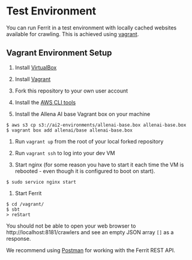 # Test Environment

You can run Ferrit in a test environment with locally cached websites available for crawling. This is achieved using [vagrant](http://vagrantup.com).

## Vagrant Environment Setup

1. Install [VirtualBox](https://www.virtualbox.org/wiki/Downloads)

1. Install [Vagrant](https://www.vagrantup.com/downloads.html)

1. Fork this repository to your own user account

1. Install the [AWS CLI tools](http://aws.amazon.com/cli/)

1. Install the Allena AI base Vagrant box on your machine

```shell
$ aws s3 cp s3://ai2-environments/allenai-base.box allenai-base.box
$ vagrant box add allenai/base allenai-base.box
```

1. Run `vagrant up` from the root of your local forked repository

1. Run `vagrant ssh` to log into your dev VM

1. Start nginx (for some reason you have to start it each time the VM is rebooted - even though it is configured to boot on start).

```shell
$ sudo service nginx start
```

1. Start Ferrit

```shell
$ cd /vagrant/
$ sbt
> reStart
```

You should not be able to open your web browser to http://localhost:8181/crawlers and see an empty JSON array `[]` as a response.

We recommend using [Postman](http://www.getpostman.com/) for working with the Ferrit REST API.
